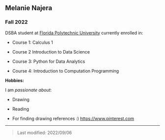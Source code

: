 ## Melanie Najera

### Fall 2022

DSBA student at [Florida Polytechnic University](https://www.floridapoly.edu) currently enrolled in: 

- Course 1: Calculus 1

- Course 2 Introduction to Data Science

- Course 3: Python for Data Analytics

- Course 4: Introduction to Computation Programming

**Hobbies:**

I am _passionate about_: 

- Drawing

- Reading

- For finding drawing references :) <https://www.pinterest.com>

***

> Last modified: 2022/09/06
